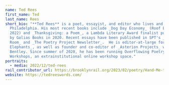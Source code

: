 ```yaml
---
name: Ted Rees
first_name: Ted
last_name: Rees
short_bio: "**Ted Rees** is a poet, essayist, and editor who lives and works in
  Philadelphia. His most recent books include _Dog Day Economy_ (Roof Books
  2022) and _Thanksgiving: a Poem_, a Lambda Literary Award finalist published
  by Golias Books in 2020. Recent essays have been published in SPT's _The Back
  Room_ and _The Poetry Project Newsletter_.  He is editor-at-large for _The
  Elephants_, as well as founder and co-editor of _Asterion Projects_ with Levi
  Bentley. Since summer of 2020, he has been running Overflowing Poetry
  Workshops, an extrainstitutional online workshop space."
portraits:
  - media: 2022/12/ted-rees
rail_contributor_url: https://brooklynrail.org/2023/02/poetry/Hand-Me-the-Limits
website: https://tedreeswords.com/
---
```

